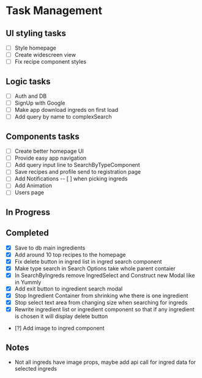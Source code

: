 # Task Management

## UI styling tasks

- [ ] Style homepage
- [ ] Create widescreen view
- [ ] Fix recipe component styles

## Logic tasks

- [ ] Auth and DB
- [ ] SignUp with Google
- [ ] Make app download ingreds on first load
- [ ] Add query by name to complexSearch 

## Components tasks

- [ ] Create better homepage UI
- [ ] Provide easy app navigation
- [ ] Add query input line to SearchByTypeComponent
- [ ] Save recipes and profile send to registration page
- [ ] Add Notifications
    -- [ ] when picking ingreds
- [ ] Add Animation
- [ ] Users page

## In Progress


## Completed

- [X] Save to db main ingredients
- [X] Add around 10 top recipes to the homepage
- [x] Fix delete button in ingred list in ingred search component
- [x] Make type search in Search Options take whole parent contaier
- [x] In SearchByIngreds remove IngredSelect and Construct new Modal like in Yummly
- [x] Add exit button to ingredient search modal
- [x] Stop Ingredient Container from shrinking whe there is one ingredient
- [x] Stop select text area from changing size when searching for ingreds
- [x] Rewrite ingredient list or ingredient component so that if any ingredient is chosen it will display delete button
- [?] Add image to ingred component

## Notes

- Not all ingreds have image props, maybe add api call for ingred data for selected ingreds
